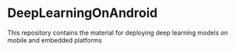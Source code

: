 # DeepLearningOnAndroid
This repository contains the material for deploying deep learning models on mobile and embedded platforms 
